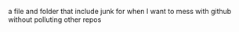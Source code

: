a file and folder that include junk for when I want to mess with github without polluting other repos
